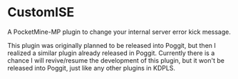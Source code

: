 # CustomISE

A PocketMine-MP plugin to change your internal server error kick message.

This plugin was originally planned to be released into Poggit, but then I realized a similar plugin already released in Poggit. Currently there is a chance I will revive/resume the development of this plugin, but it won't be released into Poggit, just like any other plugins in KDPLS.
